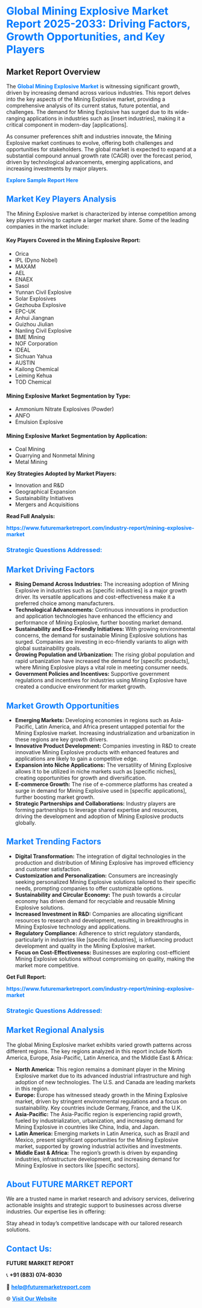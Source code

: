 <h1 style="color: #007BFF;">Global Mining Explosive Market Report 2025-2033: Driving Factors, Growth Opportunities, and Key Players</h1>

<section id="overview">
<h2>Market Report Overview</h2>
<p>The <a href="https://www.futuremarketreport.com/industry-report/mining-explosive-market" style="color: #007BFF; text-decoration: none;"><strong>Global Mining Explosive Market</strong></a> is witnessing significant growth, driven by increasing demand across various industries. This report delves into the key aspects of the Mining Explosive market, providing a comprehensive analysis of its current status, future potential, and challenges. The demand for Mining Explosive has surged due to its wide-ranging applications in industries such as [insert industries], making it a critical component in modern-day [applications].</p>
<p>As consumer preferences shift and industries innovate, the Mining Explosive market continues to evolve, offering both challenges and opportunities for stakeholders. The global market is expected to expand at a substantial compound annual growth rate (CAGR) over the forecast period, driven by technological advancements, emerging applications, and increasing investments by major players.</p>
</section>

<section id="overview">
<p><a href="https://www.futuremarketreport.com/request-sample/reportId=59832" style="color: #007BFF; text-decoration: none;"><strong>Explore Sample Report Here</strong></a></p>
</section>

<section id="key-players">
<h2 style="color: #007BFF;">Market Key Players Analysis</h2>
<p>The Mining Explosive market is characterized by intense competition among key players striving to capture a larger market share. Some of the leading companies in the market include:</p>
<h4>Key Players Covered in the Mining Explosive Report:</h4>
<ul><li>Orica</li><li>IPL (Dyno Nobel)</li><li>MAXAM</li><li>AEL</li><li>ENAEX</li><li>Sasol</li><li>Yunnan Civil Explosive</li><li>Solar Explosives</li><li>Gezhouba Explosive</li><li>EPC-UK</li><li>Anhui Jiangnan</li><li>Guizhou Jiulian</li><li>Nanling Civil Explosive</li><li>BME Mining</li><li>NOF Corporation</li><li>IDEAL</li><li>Sichuan Yahua</li><li>AUSTIN</li><li>Kailong Chemical</li><li>Leiming Kehua</li><li>TOD Chemical</li></ul>
<h4>Mining Explosive Market Segmentation by Type:</h4>
<ul><li>Ammonium Nitrate Explosives (Powder)</li><li>ANFO</li><li>Emulsion Explosive</li></ul>

<h4>Mining Explosive Market Segmentation by Application:</h4>
<ul><li>Coal Mining</li><li>Quarrying and Nonmetal Mining</li><li>Metal Mining</li></ul>
<p><strong>Key Strategies Adopted by Market Players:</strong></p>
<ul>
<li>Innovation and R&D</li>
<li>Geographical Expansion</li>
<li>Sustainability Initiatives</li>
<li>Mergers and Acquisitions</li>
</ul>
</section>

<section>
<p><strong>Read Full Analysis: </strong></p><a href="https://www.futuremarketreport.com/industry-report/mining-explosive-market" style="color: #007BFF; text-decoration: none;"><strong>https://www.futuremarketreport.com/industry-report/mining-explosive-market</strong></a>
<h3 style="color: #007BFF;">Strategic Questions Addressed:</h3>
</section>

<section id="driving-factors">
<h2 style="color: #007BFF;">Market Driving Factors</h2>
<ul>
<li><strong>Rising Demand Across Industries:</strong> The increasing adoption of Mining Explosive in industries such as [specific industries] is a major growth driver. Its versatile applications and cost-effectiveness make it a preferred choice among manufacturers.</li>
<li><strong>Technological Advancements:</strong> Continuous innovations in production and application technologies have enhanced the efficiency and performance of Mining Explosive, further boosting market demand.</li>
<li><strong>Sustainability and Eco-Friendly Initiatives:</strong> With growing environmental concerns, the demand for sustainable Mining Explosive solutions has surged. Companies are investing in eco-friendly variants to align with global sustainability goals.</li>
<li><strong>Growing Population and Urbanization:</strong> The rising global population and rapid urbanization have increased the demand for [specific products], where Mining Explosive plays a vital role in meeting consumer needs.</li>
<li><strong>Government Policies and Incentives:</strong> Supportive government regulations and incentives for industries using Mining Explosive have created a conducive environment for market growth.</li>
</ul>
</section>

<section id="growth-opportunities">
<h2 style="color: #007BFF;">Market Growth Opportunities</h2>
<ul>
<li><strong>Emerging Markets:</strong> Developing economies in regions such as Asia-Pacific, Latin America, and Africa present untapped potential for the Mining Explosive market. Increasing industrialization and urbanization in these regions are key growth drivers.</li>
<li><strong>Innovative Product Development:</strong> Companies investing in R&D to create innovative Mining Explosive products with enhanced features and applications are likely to gain a competitive edge.</li>
<li><strong>Expansion into Niche Applications:</strong> The versatility of Mining Explosive allows it to be utilized in niche markets such as [specific niches], creating opportunities for growth and diversification.</li>
<li><strong>E-commerce Growth:</strong> The rise of e-commerce platforms has created a surge in demand for Mining Explosive used in [specific applications], further boosting market growth.</li>
<li><strong>Strategic Partnerships and Collaborations:</strong> Industry players are forming partnerships to leverage shared expertise and resources, driving the development and adoption of Mining Explosive products globally.</li>
</ul>
</section>

<section id="trending-factors">
<h2 style="color: #007BFF;">Market Trending Factors</h2>
<ul>
<li><strong>Digital Transformation:</strong> The integration of digital technologies in the production and distribution of Mining Explosive has improved efficiency and customer satisfaction.</li>
<li><strong>Customization and Personalization:</strong> Consumers are increasingly seeking personalized Mining Explosive solutions tailored to their specific needs, prompting companies to offer customizable options.</li>
<li><strong>Sustainability and Circular Economy:</strong> The push towards a circular economy has driven demand for recyclable and reusable Mining Explosive solutions.</li>
<li><strong>Increased Investment in R&D:</strong> Companies are allocating significant resources to research and development, resulting in breakthroughs in Mining Explosive technology and applications.</li>
<li><strong>Regulatory Compliance:</strong> Adherence to strict regulatory standards, particularly in industries like [specific industries], is influencing product development and quality in the Mining Explosive market.</li>
<li><strong>Focus on Cost-Effectiveness:</strong> Businesses are exploring cost-efficient Mining Explosive solutions without compromising on quality, making the market more competitive.</li>
</ul>
</section>

<section>
<p><strong>Get Full Report: </strong></p><a href="https://www.futuremarketreport.com/industry-report/mining-explosive-market" style="color: #007BFF; text-decoration: none;"><strong>https://www.futuremarketreport.com/industry-report/mining-explosive-market</strong></a>
<h3 style="color: #007BFF;">Strategic Questions Addressed:</h3>
</section>


<section id="regional-analysis">
<h2 style="color: #007BFF;">Market Regional Analysis</h2>
<p>The global Mining Explosive market exhibits varied growth patterns across different regions. The key regions analyzed in this report include North America, Europe, Asia-Pacific, Latin America, and the Middle East & Africa:</p>
<ul>
<li><strong>North America:</strong> This region remains a dominant player in the Mining Explosive market due to its advanced industrial infrastructure and high adoption of new technologies. The U.S. and Canada are leading markets in this region.</li>
<li><strong>Europe:</strong> Europe has witnessed steady growth in the Mining Explosive market, driven by stringent environmental regulations and a focus on sustainability. Key countries include Germany, France, and the U.K.</li>
<li><strong>Asia-Pacific:</strong> The Asia-Pacific region is experiencing rapid growth, fueled by industrialization, urbanization, and increasing demand for Mining Explosive in countries like China, India, and Japan.</li>
<li><strong>Latin America:</strong> Emerging markets in Latin America, such as Brazil and Mexico, present significant opportunities for the Mining Explosive market, supported by growing industrial activities and investments.</li>
<li><strong>Middle East & Africa:</strong> The region’s growth is driven by expanding industries, infrastructure development, and increasing demand for Mining Explosive in sectors like [specific sectors].</li>
</ul>
</section>

<footer>
<h2 style="color: #007BFF;">About FUTURE MARKET REPORT</h2>
<p>We are a trusted name in market research and advisory services, delivering actionable insights and strategic support to businesses across diverse industries. Our expertise lies in offering:</p>

<p>Stay ahead in today’s competitive landscape with our tailored research solutions.</p>

<h2 style="color: #007BFF;">Contact Us:</h2>
<p><strong>FUTURE MARKET REPORT</strong></p>
<p>📞 <strong>+91 (883) 074-8030</strong></p>
<p>📧 <strong><a href="mailto:help@futuremarketreport.com" style="color: #007BFF;">help@futuremarketreport.com</a></strong></p>
<p>🌐 <strong><a href="https://www.futuremarketreport.com/" style="color: #007BFF;">Visit Our Website</a></strong></p>
</footer>